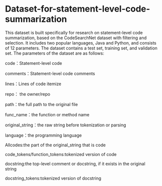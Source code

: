 # Dataset-for-statement-level-code-summarization
This dataset is built specifically for research on statement-level code summarization, based on the CodeSearchNet dataset with filtering and selection. It includes two popular languages, Java and Python, and consists of 12 parameters. The dataset contains a test set, training set, and validation set.
The parameters of the dataset are as follows:

code：Statement-level code

comments：Statement-level code comments

lines：Lines of code itemize

repo： the owner/repo

path：the full path to the original file 

func_name：the function or method name 

original_string：the raw string before tokenization or parsing 

language：the programming language

Allcodes:the part of the original\_string that is code

code_tokens/function_tokens:tokenized version of code

docstring:the top-level comment or docstring, if it exists in the original string

docstring_tokens:tokenized version of docstring
